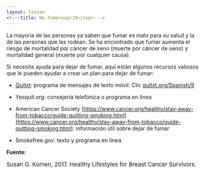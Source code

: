 ```yaml
---
layout: lesson
<!---title: No Fume<sup>19</sup>--->
---
```


La mayoría de las personas ya saben que fumar es malo para su salud y la de las personas que las rodean. Se ha encontrado que fumar aumenta el riesgo de mortalidad por cáncer de seno (muerte por cáncer de seno) y mortalidad general (muerte por cualquier causa).

Si necesita ayuda para dejar de fumar, aquí están algunos recursos valiosos que le pueden ayudar a crear un plan para dejar de fumar:

* [Quitxt](http://quitxt.org/9): programa de mensajes de texto móvil: Clic [quitxt.org/Spanish/9](quitxt.org/Spanish/9)

* Yesquit.org:  consejería telefónica o programa en línea 

* American Cancer Society [https://www.cancer.org/healthy/stay-away-from-tobacco/guide-quitting-smoking.html](https://www.cancer.org/healthy/stay-away-from-tobacco/guide-quitting-smoking.html): información útil sobre dejar de fumar

* Smokefree.gov: texto y programa en línea

**Fuente:**

<span style="font-size:15px;">Susan G. Komen, 2017. Healthy Lifestyles for Breast Cancer Survivors.</span>
